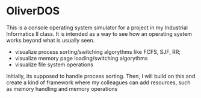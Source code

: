 # OliverDOS
This is a console operating system simulator for a project in my Industrial Informatics II class. It is intended as a way to see how an operating system works beyond what is usually seen. 
  * visualize process sorting/switching algorythms like FCFS, SJF, RR;
  * visualize memory page loading/switching algorythms
  * visualize file system operations

Initially, its supposed to handle process sorting. Then, I will build on this and create a kind of framework where my colleagues can add resources, such as memory handling and memory operations
